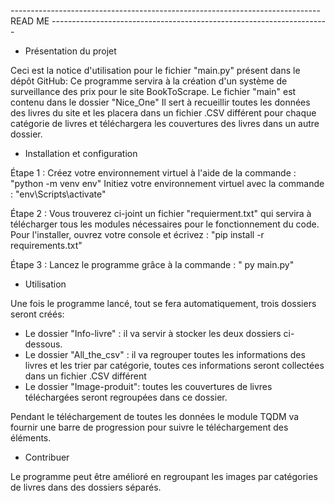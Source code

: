 -----------------------------------------------------------------------------               READ ME             ---------------------------------------------------------------------
- Présentation du projet

Ceci est la notice d'utilisation pour le fichier "main.py" présent dans le dépôt GitHub: Ce programme servira à la création d'un système de surveillance des prix pour le site BookToScrape.
Le fichier "main" est contenu dans le dossier "Nice_One"
Il sert à recueillir toutes les données des livres du site et les placera dans un fichier .CSV différent pour chaque catégorie de livres et téléchargera les couvertures des livres dans un autre dossier. 




- Installation et configuration

Étape 1 :
Créez votre environnement virtuel à l'aide de la commande : "python -m venv env"
Initiez votre environnement virtuel avec la commande : "env\Scripts\activate"

Étape 2 : 
Vous trouverez ci-joint un fichier "requierment.txt" qui servira à télécharger tous les modules nécessaires pour le fonctionnement du code.
Pour l'installer, ouvrez votre console et écrivez : "pip install -r requirements.txt"

Étape 3 :
Lancez le programme grâce à la commande : " py main.py"




- Utilisation

Une fois le programme lancé, tout se fera automatiquement, trois dossiers seront créés:
- Le dossier "Info-livre" : il va servir à stocker les deux dossiers ci-dessous.
- Le dossier "All_the_csv" : il va regrouper toutes les informations des livres et les trier par catégorie, toutes ces informations seront collectées dans un fichier .CSV différent
- Le dossier "Image-produit": toutes les couvertures de livres téléchargées seront regroupées dans ce dossier. 

Pendant le téléchargement de toutes les données le module TQDM va fournir une barre de progression pour suivre le téléchargement des éléments.



- Contribuer

Le programme peut être amélioré en regroupant les images par catégories de livres dans des dossiers séparés.



